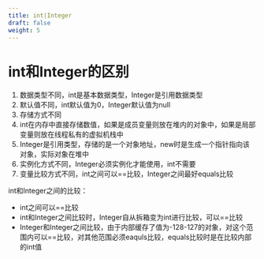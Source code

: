 ```yaml
---
title: int|Integer
draft: false
weight: 5
---
```


# int和Integer的区别

1. 数据类型不同，int是基本数据类型，Integer是引用数据类型
2. 默认值不同，int默认值为0，Integer默认值为null
3. 存储方式不同
  1. int在内存中直接存储数值，如果是成员变量则放在堆内的对象中，如果是局部变量则放在线程私有的虚拟机栈中
  2. Integer是引用类型，存储的是一个对象地址，new时是生成一个指针指向该对象，实际对象在堆中
4. 实例化方式不同，Integer必须实例化才能使用，int不需要
5. 变量比较方式不同，int之间可以==比较，Integer之间最好equals比较

int和Integer之间的比较：  
- int之间可以==比较
- int和Integer之间比较时，Integer自从拆箱变为int进行比较，可以==比较
- Integer和Integer之间比较，由于内部缓存了值为-128-127的对象，对这个范围内可以==比较，对其他范围必须eaquls比较，equals比较时是在比较内部的int值

